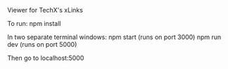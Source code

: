 Viewer for TechX's xLinks

To run:
npm install

In two separate terminal windows:
npm start (runs on port 3000)
npm run dev (runs on port 5000)

Then go to localhost:5000
